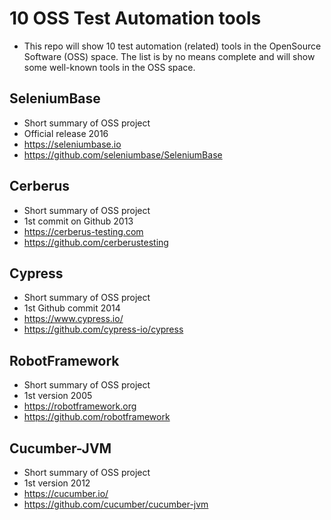 # 10 OSS Test Automation tools 
- This repo will show 10 test automation (related) tools in the OpenSource Software (OSS) space. The list is by no means complete and will show some well-known tools in the OSS space.

## SeleniumBase

- Short summary of OSS project
- Official release 2016
- https://seleniumbase.io
- https://github.com/seleniumbase/SeleniumBase

## Cerberus

- Short summary of OSS project
- 1st commit on Github 2013
- https://cerberus-testing.com
- https://github.com/cerberustesting

## Cypress

- Short summary of OSS project
- 1st Github commit 2014
- https://www.cypress.io/
- https://github.com/cypress-io/cypress

## RobotFramework

- Short summary of OSS project
- 1st version 2005
- https://robotframework.org
- https://github.com/robotframework

## Cucumber-JVM

- Short summary of OSS project
- 1st version 2012
- https://cucumber.io/
- https://github.com/cucumber/cucumber-jvm
